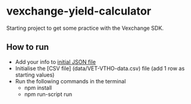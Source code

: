 # vexchange-yield-calculator

Starting project to get some practice with the Vexchange SDK.

## How to run
- Add your info to [initial JSON file](info.json)
- Initialise the [CSV file] (data/VET-VTHO-data.csv) file (add 1 row as starting values)
- Run the following commands in the terminal
  - npm install
  - npm run-script run

